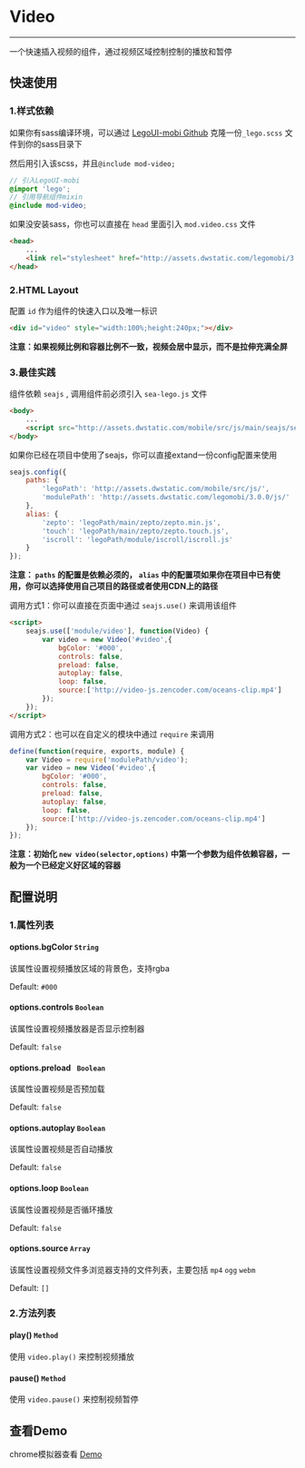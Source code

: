 # Video

---

一个快速插入视频的组件，通过视频区域控制控制的播放和暂停

## 快速使用

### 1.样式依赖

如果你有sass编译环境，可以通过 [LegoUI-mobi Github](https://github.com/duowan/LegoUI-mobi) 克隆一份`_lego.scss` 文件到你的sass目录下

然后用引入该scss，并且`@include mod-video;`

```scss
// 引入LegoUI-mobi
@import 'lego';
// 引用导航组件mixin
@include mod-video;
```

如果没安装sass，你也可以直接在 `head` 里面引入 `mod.video.css` 文件

```html
<head>
    ...
    <link rel="stylesheet" href="http://assets.dwstatic.com/legomobi/3.0.0/css/mod.video.css">
</head>
```

### 2.HTML Layout

配置 `id` 作为组件的快速入口以及唯一标识

```html
<div id="video" style="width:100%;height:240px;"></div>
```

**注意：如果视频比例和容器比例不一致，视频会居中显示，而不是拉伸充满全屏**

### 3.最佳实践

组件依赖 `seajs` , 调用组件前必须引入 `sea-lego.js` 文件

```html
<body>
    ...
    <script src="http://assets.dwstatic.com/mobile/src/js/main/seajs/sea-lego.js" id="seajsnode"></script>
</body>
```

如果你已经在项目中使用了seajs，你可以直接extand一份config配置来使用

```javascript
seajs.config({
    paths: {
        'legoPath': 'http://assets.dwstatic.com/mobile/src/js/',
        'modulePath': 'http://assets.dwstatic.com/legomobi/3.0.0/js/'
    },
    alias: {
        'zepto': 'legoPath/main/zepto/zepto.min.js',
        'touch': 'legoPath/main/zepto/zepto.touch.js',
        'iscroll': 'legoPath/module/iscroll/iscroll.js'
    }
});
```

**注意： `paths` 的配置是依赖必须的， `alias` 中的配置项如果你在项目中已有使用，你可以选择使用自己项目的路径或者使用CDN上的路径**

调用方式1：你可以直接在页面中通过 `seajs.use()` 来调用该组件

```html
<script>
    seajs.use(['module/video'], function(Video) {
        var video = new Video('#video',{
            bgColor: '#000',
            controls: false,
            preload: false,
            autoplay: false,
            loop: false,
            source:['http://video-js.zencoder.com/oceans-clip.mp4']
        });
    });
</script>
```

调用方式2：也可以在自定义的模块中通过 `require` 来调用

```javascript
define(function(require, exports, module) {
	var Video = require('modulePath/video');
	var video = new Video('#video',{
        bgColor: '#000',
        controls: false,
        preload: false,
        autoplay: false,
        loop: false,
        source:['http://video-js.zencoder.com/oceans-clip.mp4']
    });
});
```

**注意：初始化 `new video(selector,options)` 中第一个参数为组件依赖容器，一般为一个已经定义好区域的容器**

## 配置说明

### 1.属性列表

#### options.bgColor `String`

该属性设置视频播放区域的背景色，支持rgba

Default: `#000`

#### options.controls `Boolean`

该属性设置视频播放器是否显示控制器

Default: `false`

#### options.preload ` Boolean`

该属性设置视频是否预加载

Default: `false`

#### options.autoplay `Boolean`

该属性设置视频是否自动播放

Default: `false`

#### options.loop `Boolean`

该属性设置视频是否循环播放

Default: `false`

#### options.source `Array`

该属性设置视频文件多浏览器支持的文件列表，主要包括 `mp4` `ogg` `webm`

Default: `[]`

### 2.方法列表

#### play() `Method`

使用 `video.play()` 来控制视频播放

#### pause() `Method`

使用 `video.pause()` 来控制视频暂停

## 查看Demo

chrome模拟器查看 [Demo](http://legomobi.sinaapp.com/demo/Video.html)